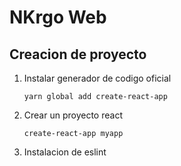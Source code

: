 # NKrgo Web
## Creacion de proyecto
1. Instalar generador de codigo oficial

   `yarn global add create-react-app `

2. Crear un proyecto react

   `create-react-app myapp`

3. Instalacion de eslint

